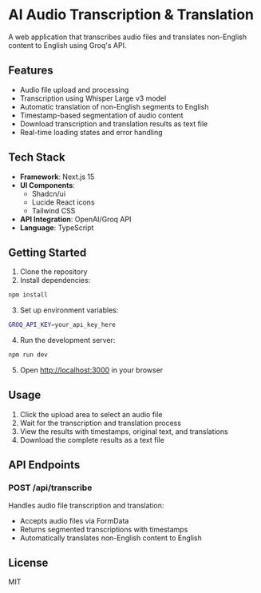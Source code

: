 # AI Audio Transcription & Translation

A web application that transcribes audio files and translates non-English content to English using Groq's API.

## Features

- Audio file upload and processing
- Transcription using Whisper Large v3 model
- Automatic translation of non-English segments to English
- Timestamp-based segmentation of audio content
- Download transcription and translation results as text file
- Real-time loading states and error handling

## Tech Stack

- **Framework**: Next.js 15
- **UI Components**: 
  - Shadcn/ui
  - Lucide React icons
  - Tailwind CSS
- **API Integration**: OpenAI/Groq API
- **Language**: TypeScript

## Getting Started

1. Clone the repository
2. Install dependencies:
```bash
npm install
```

3. Set up environment variables:
```bash
GROQ_API_KEY=your_api_key_here
```

4. Run the development server:
```bash
npm run dev
```

5. Open [http://localhost:3000](http://localhost:3000) in your browser

## Usage

1. Click the upload area to select an audio file
2. Wait for the transcription and translation process
3. View the results with timestamps, original text, and translations
4. Download the complete results as a text file

## API Endpoints

### POST /api/transcribe
Handles audio file transcription and translation:
- Accepts audio files via FormData
- Returns segmented transcriptions with timestamps
- Automatically translates non-English content to English

## License

MIT
